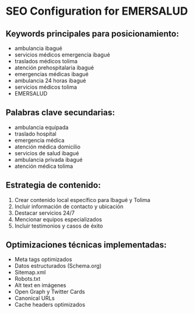 # SEO Configuration for EMERSALUD

## Keywords principales para posicionamiento:
- ambulancia ibagué
- servicios médicos emergencia ibagué
- traslados médicos tolima
- atención prehospitalaria ibagué
- emergencias médicas ibagué
- ambulancia 24 horas ibagué
- servicios médicos tolima
- EMERSALUD

## Palabras clave secundarias:
- ambulancia equipada
- traslado hospital
- emergencia médica
- atención médica domicilio
- servicios de salud ibagué
- ambulancia privada ibagué
- atención médica tolima

## Estrategia de contenido:
1. Crear contenido local específico para Ibagué y Tolima
2. Incluir información de contacto y ubicación
3. Destacar servicios 24/7
4. Mencionar equipos especializados
5. Incluir testimonios y casos de éxito

## Optimizaciones técnicas implementadas:
- Meta tags optimizados
- Datos estructurados (Schema.org)
- Sitemap.xml
- Robots.txt
- Alt text en imágenes
- Open Graph y Twitter Cards
- Canonical URLs
- Cache headers optimizados
